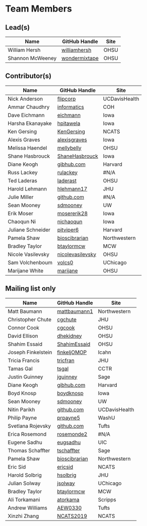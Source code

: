 # Team Members

## Lead(s)
Name | GitHub Handle | Site
-- | -- | --
William Hersh | [williamhersh](https://github.com/williamhersh) | OHSU
Shannon McWeeney | [wondermixtape](http://gitbhub.com/wondermixtape) | OHSU

## Contributor(s)
Name | GitHub Handle | Site
-- | -- | --
Nick Anderson | [flipcorp](http://github.com/flipcorp) | UCDavisHealth
Ammar Chaudhry | [informatics](https://github.com/achaudhry615/informatics) | COH
Dave Eichmann | [eichmann](http://github.com/eichmann) | Iowa
Harsha Ekanayake | [hpitawela](https://github.com/hpitawela) | Iowa
Ken Gersing | [KenGersing](https://github.com/KenGersing) | NCATS
Alexis Graves | [alexisgraves](https://github.com/alexisgraves) | Iowa
Melissa Haendel | [mellybelly](http://github.com/mellybelly) | OHSU
Shane Hasbrouck | [ShaneHasbrouck](https://github.com/ShaneHasbrouck) | Iowa
Diane Keogh | [gibhub.com](http://gibhub.com) | Harvard
Russ Lackey | [rulackey](https://github.com/rulackey) | #N/A
Ted Laderas | [laderast](https://github.com/laderast) | OHSU
Harold Lehmann | [hlehmann17](https://github.com/hlehmann17) | JHU
Julie Miller | [github.com](http://github.com) | #N/A
Sean Mooney | [sdmooney](http://github.com/sdmooney) | UW
Erik Moser | [mosererik28](https://github.com/mosererik28) | Iowa
Chaoqun Ni | [nichaoqun](https://github.com/nichaoqun) | Iowa
Juliane Schneider | [pitviper6](http://github.com/pitviper6) | Harvard
Pamela Shaw | [bioscibrarian](https://github.com/bioscibrarian) | Northwestern
Bradley Taylor | [btaylormcw](https://github.com/btaylormcw) | MCW
Nicole Vasilevsky | [nicolevasilevsky](http://github.com/nicolevasilevsky) | OHSU
Sam Volchenboum | [volcs0](https://github.com/volcs0) | UChicago
Marijane White | [marijane](https://github.com/marijane) | OHSU

## Mailing list only
Name | GitHub Handle | Site
-- | -- | --
Matt Baumann | [mattbaumann1](http://github.com/mattbaumann1) | Northwestern
Christopher Chute | [cgchute](https://github.com/cgchute) | JHU
Connor Cook | [cgcook](https://github.com/cgcook) | OHSU
David Ellison | [dhekidney](http://github.com/dhekidney) | OHSU
Shahim Essaid | [ShahimEssaid](http://github.com/ShahimEssaid) | OHSU
Joseph Finkelstein | [finkeljOMOP](http://github.com/finkeljOMOP) | Icahn
Tricia Francis | [tricfran](http://github.com/tricfran) | JHU
Tamas Gal | [tsgal](https://github.com/tsgal) | CCTR
Justin Guinney | [jguinney](http://github.com/jguinney) | Sage
Diane Keogh | [gibhub.com](http://gibhub.com) | Harvard
Boyd Knosp | [boydknosp](http://github.com/boydknosp) | Iowa
Sean Mooney | [sdmooney](http://github.com/sdmooney) | UW
Nitin Parikh | [github.com](http://github.com) | UCDavisHealth
Philip Payne | [prpayne5](http://github.com/prpayne5) | WashU
Svetlana Rojevsky | [github.com](http://github.com) | Tufts
Erica Rosemond | [rosemonde2](http://github.com/rosemonde2) | #N/A
Eugene Sadhu | [eugsadhu](https://github.com/eugsadhu) | UIC
Thomas Schaffter | [tschaffter](https://github.com/tschaffter) | Sage
Pamela Shaw | [bioscibrarian](https://github.com/bioscibrarian) | Northwestern
Eric Sid | [ericsid](https://github.com/ericsid) | NCATS
Harold Solbrig | [hsolbrig](http://github.com/hsolbrig) | JHU
Julian Solway | [jsolway](http://github.com/jsolway) | UChicago
Bradley Taylor | [btaylormcw](https://github.com/btaylormcw) | MCW
Ali Torkamani | [atorkama](https://github.com/atorkama) | Scripps
Andrew Williams | [AEW0330](http://github.com/AEW0330) | Tufts
Xinzhi Zhang | [NCATS2019](https://github.com/NCATS2019) | NCATS

